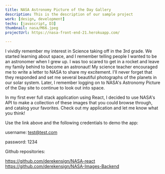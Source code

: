 ```yaml
---
title: NASA Astronomy Picture of the Day Gallery
description: This is the description of our sample project
work: [design, development]
techs: [javascript, D3]
thumbnail: nasa/M66.jpeg
projectUrl: https://nasa-front-end-21.herokuapp.com/

---
```


I vividly remember my interest in Science taking off in the 3rd grade. We started learning about space, and I remember telling people I wanted to be an astronomer when I grew up. I was too scared to get in a rocket and leave my family behind to become an astronaut! My science teacher encouraged me to write a letter to NASA to share my excitement. I'll never forget that they responded and set me several beautiful photographs of the planets in our solar system. Later, I remember logging on to NASA's Astronomy Picture of the Day site to continue to look out into space. 

In my first ever full stack application using React, I decided to use NASA's API to make a collection of these images that you could browse through, and catalog your favorites. Check out my application and let me know what you think!

Use the link above and the following credentials to demo the app:

username: test@test.com

password: 1234

Github repositories:

https://github.com/derekensign/NASA-react
https://github.com/derekensign/NASA-Images-Backend